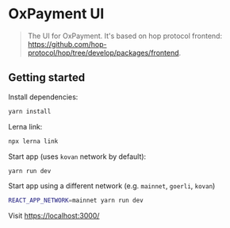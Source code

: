 # OxPayment UI

> The UI for OxPayment. It's based on hop protocol frontend: https://github.com/hop-protocol/hop/tree/develop/packages/frontend.

## Getting started

Install dependencies:

```bash
yarn install
```

Lerna link:

```bash
npx lerna link
```

Start app (uses `kovan` network by default):

```bash
yarn run dev
```

Start app using a different network (e.g. `mainnet`, `goerli`, `kovan`)

```bash
REACT_APP_NETWORK=mainnet yarn run dev
```

Visit [https://localhost:3000/](https://localhost:3000/)
